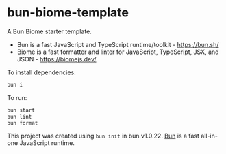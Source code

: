 # bun-biome-template

A Bun Biome starter template.

- Bun is a fast JavaScript and TypeScript runtime/toolkit - <https://bun.sh/>
- Biome is a fast formatter and linter for JavaScript, TypeScript, JSX, and JSON - <https://biomejs.dev/>

To install dependencies:

```bash
bun i
```

To run:

```bash
bun start
bun lint
bun format
```

This project was created using `bun init` in bun v1.0.22. [Bun](https://bun.sh) is a fast all-in-one JavaScript runtime.
